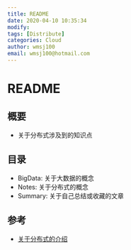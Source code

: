 ```yaml
---
title: README
date: 2020-04-10 10:35:34
modify: 
tags: [Distribute]
categories: Cloud
author: wmsj100
email: wmsj100@hotmail.com
---
```


# README

## 概要

- 关于分布式涉及到的知识点

## 目录

- BigData: 关于大数据的概念
- Notes: 关于分布式的概念
- Summary: 关于自己总结或收藏的文章

## 参考

- [关于分布式的介绍](http://www.distorage.com/page/4/)
